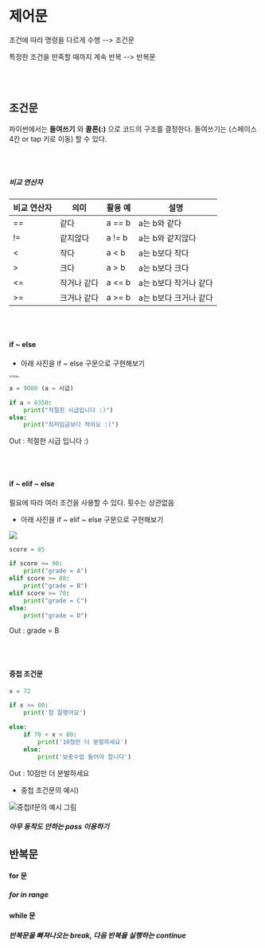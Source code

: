 # 제어문

조건에 따라 명령을 다르게 수행 --> 조건문

특정한 조건을 만족할 때까지 계속 반복 --> 반복문

<br>

<br>

## 조건문

파이썬에서는 **들여쓰기** 와 **콜론(:)** 으로 코드의 구조를 결정한다. 들여쓰기는 (스페이스 4칸 or tap 키로 이동) 할 수 있다.

<br>

<br>

##### 비교 연산자

| 비교 연산자 | 의미        | 활용 예 | 설명                  |
| ----------- | ----------- | ------- | --------------------- |
| ==          | 같다        | a == b  | a는 b와 같다          |
| !=          | 같지않다    | a != b  | a는 b와 같지않다      |
| <           | 작다        | a < b   | a는 b보다 작다        |
| >           | 크다        | a > b   | a는 b보다 크다        |
| <=          | 작거나 같다 | a <= b  | a는 b보다 작거나 같다 |
| >=          | 크거나 같다 | a >= b  | a는 b보다 크거나 같다 |

<br>

<br>

#### if ~ else

* 아래 사진을 if ~ else 구문으로 구현해보기

<img src="https://gblobscdn.gitbook.com/assets%2F-LdNdL4kaR9zMmPhYDZ8%2F-LsMZxgGAYO2q5cxYcrt%2F-LsM__CU9hgticfYjzbq%2Fimage.png?alt=media&token=4c055732-1c12-4330-adf9-aa2a60a71fc4" alt="if문예시" style="zoom:33%;" />

```python
a = 9000 (a = 시급)

if a > 8350:
  	print("적절한 시급입니다 :)")
else:
  	print("최저임금보다 적어요 :(")

```

Out : 적절한 시급 입니다 :)

<br>

<br>

#### if ~ elif ~ else

필요에 따라 여러 조건을 사용할 수 있다. 횟수는 상관없음  

* 아래 사진을 if ~ elif ~ else 구문으로 구현해보기

![](https://t1.daumcdn.net/cfile/tistory/23721134596C9F9525)

```python
score = 85

if score >= 90:
    print("grade = A")
elif score >= 80:
    print("grade = B")
elif score >= 70:
    print("grade = C")
else:
    print("grade = D")
```

Out : grade = B

<br>

<br>

#### 중첩 조건문

```python
x = 72

if x >= 80:
    print('참 잘했어요')

else:
    if 70 < x < 80:
        print('10점만 더 분발하세요')
    else:
        print('보충수업 들어야 합니다')
```

Out : 10점만 더 분발하세요



* 중첩 조건문의 예시)

![중첩if문의 예시 그림](http://tcpschool.com/lectures/img_js_elseif.png)





##### 아무 동작도 안하는 pass 이용하기





## 반복문

#### for 문

##### for in range





#### while 문







##### 반복문을 빠져나오는 break, 다음 반복을 실행하는 continue

